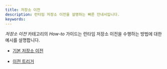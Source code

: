```yaml
---
title: 저장소 이전
description: 런타임 저장소 이전을 설명하는 빠른 안내서입니다.
keywords:
---
```


_저장소 이전_ 카테고리의 _How-to_ 가이드는 런타임 저장소 이전을 수행하는 방법에 대한 예시를 설명합니다.

- [기본 저장소 이전](/reference/how-to-guides/storage-migrations/basic-storage-migration/)

- [이전 트리거](/reference/how-to-guides/storage-migrations/trigger-migration/)